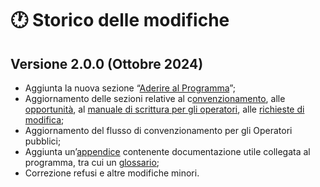 # 🕐 Storico delle modifiche

## **Versione 2.0.0 (Ottobre 2024)**

* Aggiunta la nuova sezione “[Aderire al Programma](aderire-al-programma/come-si-diventa-operatori.md)”;
* Aggiornamento delle sezioni relative al c[onvenzionamento](il-convenzionamento/il-convenzionamento/), alle [opportunità](le-opportunita/cose-unopportunita.md), al [manuale di scrittura per gli operatori](manuale-di-scrittura-per-gli-operatori/guida-alla-scrittura.md), alle [richieste di modifica](richieste-di-modifica/come-modificare-la-scheda-operatore-e-delle-opportunita.md);
* Aggiornamento del flusso di convenzionamento per gli Operatori pubblici;
* Aggiunta un’[appendice](appendice/assistenza.md) contenente documentazione utile collegata al programma, tra cui un [glossario](appendice/glossario.md);
* Correzione refusi e altre modifiche minori.
